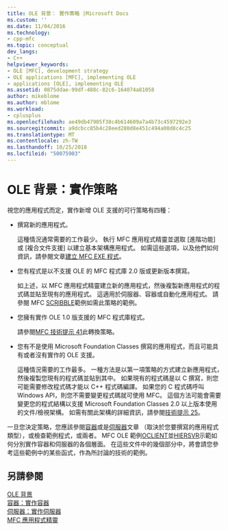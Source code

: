 ```yaml
---
title: OLE 背景： 實作策略 |Microsoft Docs
ms.custom: ''
ms.date: 11/04/2016
ms.technology:
- cpp-mfc
ms.topic: conceptual
dev_langs:
- C++
helpviewer_keywords:
- OLE [MFC], development strategy
- OLE applications [MFC], implementing OLE
- applications [OLE], implementing OLE
ms.assetid: 0875ddae-99df-488c-82c6-164074a81058
author: mikeblome
ms.author: mblome
ms.workload:
- cplusplus
ms.openlocfilehash: ae49db47905f38c4b614609a7a4b73c4597292e3
ms.sourcegitcommit: a9dcbcc85b4c28eed280d8e451c494a00d8c4c25
ms.translationtype: MT
ms.contentlocale: zh-TW
ms.lasthandoff: 10/25/2018
ms.locfileid: "50075903"
---
```

# <a name="ole-background-implementation-strategies"></a>OLE 背景：實作策略

視您的應用程式而定，實作新增 OLE 支援的可行策略有四種：

- 撰寫新的應用程式。

   這種情況通常需要的工作最少。 執行 MFC 應用程式精靈並選取 [進階功能] 或 [複合文件支援] 以建立基本架構應用程式。 如需這些選項，以及他們如何資訊，請參閱文章[建立 MFC EXE 程式](../mfc/reference/mfc-application-wizard.md)。

- 您有程式是以不支援 OLE 的 MFC 程式庫 2.0 版或更新版本撰寫。

   如上述，以 MFC 應用程式精靈建立新的應用程式，然後複製新應用程式的程式碼並貼至現有的應用程式。 這適用於伺服器、容器或自動化應用程式。 請參閱 MFC [SCRIBBLE](../visual-cpp-samples.md)範例如需此策略的範例。

- 您擁有實作 OLE 1.0 版支援的 MFC 程式庫程式。

   請參閱[MFC 技術提示 41](../mfc/tn041-mfc-ole1-migration-to-mfc-ole-2.md)此轉換策略。

- 您有不是使用 Microsoft Foundation Classes 撰寫的應用程式，而且可能具有或者沒有實作的 OLE 支援。

   這種情況需要的工作最多。 一種方法是以第一項策略的方式建立新應用程式，然後複製您現有的程式碼並貼到其中。 如果現有的程式碼是以 C 撰寫，則您可能需要修改程式碼才能以 C++ 程式碼編譯。 如果您的 C 程式碼呼叫 Windows API，則您不需要變更程式碼就可使用 MFC。 這個方法可能會需要變更您的程式結構以支援 Microsoft Foundation Classes 2.0 以上版本使用的文件/檢視架構。 如需有關此架構的詳細資訊，請參閱[技術提示 25](../mfc/tn025-document-view-and-frame-creation.md)。

一旦您決定策略，您應該參閱[容器](../mfc/containers.md)或是[伺服器](../mfc/servers.md)文章 （取決於您要撰寫的應用程式類型），或檢查範例程式，或兩者。 MFC OLE 範例[OCLIENT](../visual-cpp-samples.md)並[HIERSVR](../visual-cpp-samples.md)示範如何分別實作容器和伺服器的各個層面。 在這些文件中的幾個部分中，將會請您參考這些範例中的某些函式，作為所討論的技術的範例。

## <a name="see-also"></a>另請參閱

[OLE 背景](../mfc/ole-background.md)<br/>
[容器：實作容器](../mfc/containers-implementing-a-container.md)<br/>
[伺服器：實作伺服器](../mfc/servers-implementing-a-server.md)<br/>
[MFC 應用程式精靈](../mfc/reference/mfc-application-wizard.md)

